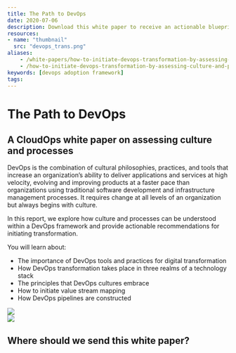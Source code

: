 ```yaml
---
title: The Path to DevOps
date: 2020-07-06
description: Download this white paper to receive an actionable blueprint for adopting DevOps.
resources:
- name: "thumbnail"
  src: "devops_trans.png"
aliases:
    - /white-papers/how-to-initiate-devops-transformation-by-assessing-culture-and-processes/
    - /how-to-initiate-devops-transformation-by-assessing-culture-and-processes/
keywords: [devops adoption framework]
tags:
---
```



<div class="landing-page">
    <!-- hero -->
    <div class="hero jumbotron reading-landing jumbotron-fluid">
        <div class="container-fluid">
            <div class="row">
                <div class="col-xl-6 offset-xl-2 col-lg-10 offset-lg-1 col-md-12">
                    <h1 class="display-4">The Path to DevOps</h1>
                </div>
            </div>
        </div>
    </div>
    <div class="main-content">
        <div class="row">
            <div class="col-xl-4 offset-xl-2 without-bottom-line">
                <div class="workshop-prerequisites">
                    <h2>A CloudOps white paper on assessing culture and processes</h2>                             
                    <p>DevOps is the combination of cultural philosophies, practices, and tools that increase an organization’s ability to deliver applications and services at high velocity, evolving and improving products at a faster pace than organizations using traditional software development and infrastructure management processes. It requires change at all levels of an organization but always begins with culture.</p>
                    <p>In this report, we explore how culture and processes can be understood within a DevOps framework and provide actionable recommendations for initiating transformation.</p>
                    <p>You will learn about:</p>
                    <ul class="dashes">
                    <li>The importance of DevOps tools and practices for digital transformation</li>
                    <li>How DevOps transformation takes place in three realms of a technology stack</li>
                    <li>The principles that DevOps cultures embrace</li>
                    <li>How to initiate value stream mapping</li>
                    <li>How DevOps pipelines are constructed</li>
                    </ul>
                </div>
            </div>
                <div class="col-xl-4 offset-xl-0 white-paper-image">
                <img src="/images/white-papers/how-to-initiate-devops-transformation.png">
            </div>
        </div>
            </div>
        </div>
    </div>
    <!-- contact us -->
    <div class="contact-us-card">
        <div class="row">
            <div class="col-xl-8 offset-xl-2 col-lg-10 offset-lg-1 col-md-12 col-sm-12 col-xs-12">
                <img src="/images/single-line-arrows.png">
            </div>
            <div
                class="col-xl-3 offset-xl-3 col-lg-3 offset-lg-1 col-md-10 offset-md-1 col-sm-10 offset-sm-1 col-xs-12">
                <h2>Where should we send this white paper?</h2>
            </div>
            <div
                class="col-xl-5 offset-xl-0 col-lg-6 offset-lg-1 col-md-8 offset-md-2 col-sm-10 offset-sm-1 col-xs-12 general-contact-form">
                <!--[if lte IE 8]>
<script charset="utf-8" type="text/javascript" src="//js.hsforms.net/forms/v2-legacy.js"></script>
<![endif]-->
<script charset="utf-8" type="text/javascript" src="//js.hsforms.net/forms/v2.js"></script>
<script>
  hbspt.forms.create({
	portalId: "732832",
	formId: "f0d68bbc-ebdd-4918-ba26-b516f4268a28"
});
</script>
            </div>
        </div>
    </div>
</div>